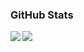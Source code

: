 
### GitHub Stats

<div>
  <a href="https://seokho-son.github.io/">
    <img align="left" src="https://github-readme-stats-eight-theta.vercel.app/api?username=seokho-son&show_icons=true&theme=algolia&include_all_commits=true&count_private=true&line_height=30" />
  </a>
  <img src="https://github-profile-trophy.vercel.app/?username=seokho-son&rank=-B&column=3&theme=monokai&no-frame=true" />
</div>


<!--
**seokho-son/seokho-son** is a ✨ _special_ ✨ repository because its `README.md` (this file) appears on your GitHub profile.

Here are some ideas to get you started:

- 🔭 I’m currently working on ...
- 🌱 I’m currently learning ...
- 👯 I’m looking to collaborate on ...
- 🤔 I’m looking for help with ...
- 💬 Ask me about ...
- 📫 How to reach me: ...
- 😄 Pronouns: ...
- ⚡ Fun fact: ...
-->
